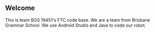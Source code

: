 ## Welcome

This is team BGS 19451's FTC code base. We are a team from Brisbane Grammar School. We use Android Studio and Java to code our robot.
